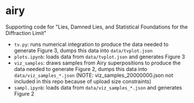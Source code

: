 # airy
Supporting code for "Lies, Damned Lies, and Statistical Foundations for the Diffraction Limit"

- `tv.py`: runs numerical integration to produce the data needed to generate Figure 3, dumps this data into `data/tvplot.json`
- `plots.ipynb`: loads data from `data/tvplot.json` and generates Figure 3
- `viz_samples`: draws samples from Airy superpositions to produce the data needed to generate Figure 2, dumps this data into `data/viz_samples_*.json` (NOTE: viz_samples_20000000.json not included in this repo because of upload size constraints)
- `sampl.ipynb`: loads data from `data/viz_samples_*.json` and generates Figure 2
